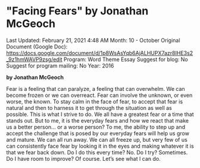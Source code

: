 # "Facing Fears" by Jonathan McGeoch

Last Updated: February 21, 2021 4:48 AM
Month: 10 - October
Original Document (Google Doc): https://docs.google.com/document/d/1p8WsAsYqb6AjALHUPX7azr8IHE3s2_9z1hmWAVP9zsg/edit
Program: Word Theme Essay
Suggest for blog: No
Suggest for program mailing: No
Year: 2016

**by Jonathan McGeoch**

Fear is a feeling that can paralyze, a feeling that can overwhelm. We can become frozen or we can overreact. Fear can involve the unknown, or even worse, the known. To stay calm in the face of fear, to accept that fear is natural and then to harness it to get through the situation as well as possible. This is what I strive to do. We all have a greatest fear or a time that stands out. But to me, it is the everyday fears and how we react that make us a better person… or a worse person? To me, the ability to step up and accept the challenge that is posed by our everyday fears will help us grow and mature. We can all run away. We can all freeze up, but very few of us can consistently face fear by looking it in the eyes and making whatever it is that we fear back down. Do I do this every time? No. Do I try? Sometimes. Do I have room to improve? Of course. Let’s see what I can do.